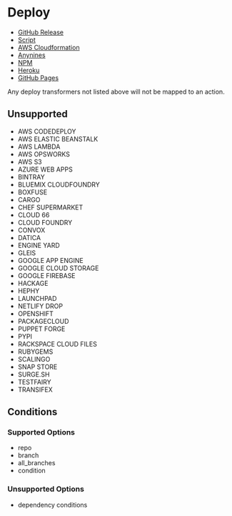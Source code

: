 # Deploy

- [GitHub Release](Deploy/Release.md)
- [Script](Deploy/Script.md)
- [AWS Cloudformation](Cloudformation.md)
- [Anynines](Deploy/Anynines.md)
- [NPM](Deploy/NPM.md)
- [Heroku](Deploy/Heroku.md)
- [GitHub Pages](Deploy/Pages.md)

Any deploy transformers not listed above will not be mapped to an action.

## Unsupported

- AWS CODEDEPLOY
- AWS ELASTIC BEANSTALK
- AWS LAMBDA
- AWS OPSWORKS
- AWS S3
- AZURE WEB APPS
- BINTRAY
- BLUEMIX CLOUDFOUNDRY
- BOXFUSE
- CARGO
- CHEF SUPERMARKET
- CLOUD 66
- CLOUD FOUNDRY
- CONVOX
- DATICA
- ENGINE YARD
- GLEIS
- GOOGLE APP ENGINE
- GOOGLE CLOUD STORAGE
- GOOGLE FIREBASE
- HACKAGE
- HEPHY
- LAUNCHPAD
- NETLIFY DROP
- OPENSHIFT
- PACKAGECLOUD
- PUPPET FORGE
- PYPI
- RACKSPACE CLOUD FILES
- RUBYGEMS
- SCALINGO
- SNAP STORE
- SURGE.SH
- TESTFAIRY
- TRANSIFEX

## Conditions

### Supported Options

- repo
- branch
- all_branches
- condition

### Unsupported Options

- dependency conditions
